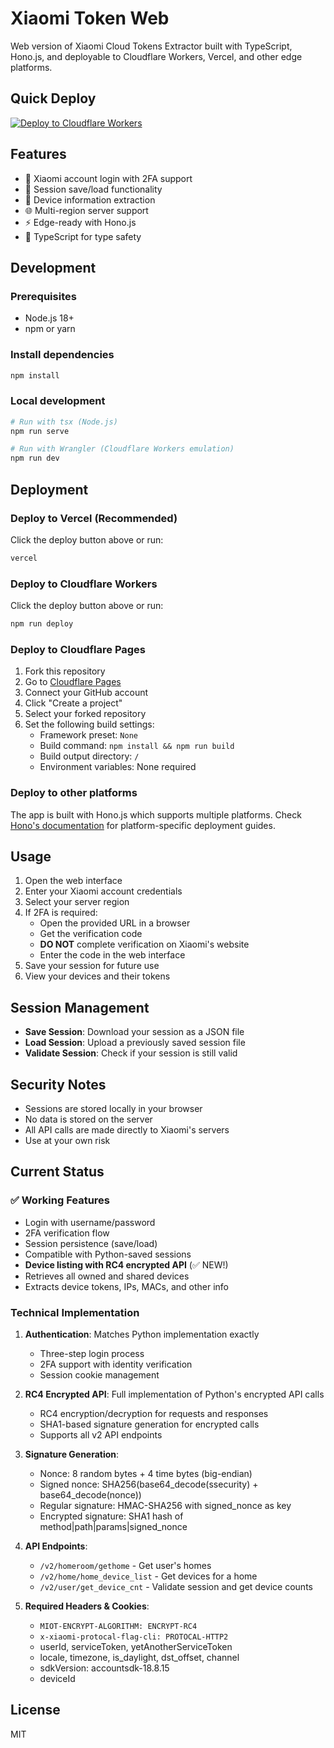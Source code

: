 # Xiaomi Token Web

Web version of Xiaomi Cloud Tokens Extractor built with TypeScript, Hono.js, and deployable to Cloudflare Workers, Vercel, and other edge platforms.

## Quick Deploy

[![Deploy to Cloudflare Workers](https://deploy.workers.cloudflare.com/button)](https://deploy.workers.cloudflare.com/?url=https://github.com/rankjie/xiaomi-tokens-web)

## Features

- 🔐 Xiaomi account login with 2FA support
- 💾 Session save/load functionality
- 📱 Device information extraction
- 🌐 Multi-region server support
- ⚡ Edge-ready with Hono.js
- 📝 TypeScript for type safety

## Development

### Prerequisites
- Node.js 18+
- npm or yarn

### Install dependencies
```bash
npm install
```

### Local development
```bash
# Run with tsx (Node.js)
npm run serve

# Run with Wrangler (Cloudflare Workers emulation)
npm run dev
```

## Deployment

### Deploy to Vercel (Recommended)
Click the deploy button above or run:
```bash
vercel
```

### Deploy to Cloudflare Workers
Click the deploy button above or run:
```bash
npm run deploy
```

### Deploy to Cloudflare Pages
1. Fork this repository
2. Go to [Cloudflare Pages](https://pages.cloudflare.com/)
3. Connect your GitHub account
4. Click "Create a project"
5. Select your forked repository
6. Set the following build settings:
   - Framework preset: `None`
   - Build command: `npm install && npm run build`
   - Build output directory: `/`
   - Environment variables: None required

### Deploy to other platforms
The app is built with Hono.js which supports multiple platforms. Check [Hono's documentation](https://hono.dev/) for platform-specific deployment guides.

## Usage

1. Open the web interface
2. Enter your Xiaomi account credentials
3. Select your server region
4. If 2FA is required:
   - Open the provided URL in a browser
   - Get the verification code
   - **DO NOT** complete verification on Xiaomi's website
   - Enter the code in the web interface
5. Save your session for future use
6. View your devices and their tokens

## Session Management

- **Save Session**: Download your session as a JSON file
- **Load Session**: Upload a previously saved session file
- **Validate Session**: Check if your session is still valid

## Security Notes

- Sessions are stored locally in your browser
- No data is stored on the server
- All API calls are made directly to Xiaomi's servers
- Use at your own risk

## Current Status

### ✅ Working Features
- Login with username/password
- 2FA verification flow  
- Session persistence (save/load)
- Compatible with Python-saved sessions
- **Device listing with RC4 encrypted API** (✅ NEW!)
- Retrieves all owned and shared devices
- Extracts device tokens, IPs, MACs, and other info

### Technical Implementation

1. **Authentication**: Matches Python implementation exactly
   - Three-step login process
   - 2FA support with identity verification
   - Session cookie management

2. **RC4 Encrypted API**: Full implementation of Python's encrypted API calls
   - RC4 encryption/decryption for requests and responses
   - SHA1-based signature generation for encrypted calls
   - Supports all v2 API endpoints

3. **Signature Generation**:
   - Nonce: 8 random bytes + 4 time bytes (big-endian)
   - Signed nonce: SHA256(base64_decode(ssecurity) + base64_decode(nonce))
   - Regular signature: HMAC-SHA256 with signed_nonce as key
   - Encrypted signature: SHA1 hash of method|path|params|signed_nonce

4. **API Endpoints**:
   - `/v2/homeroom/gethome` - Get user's homes
   - `/v2/home/home_device_list` - Get devices for a home
   - `/v2/user/get_device_cnt` - Validate session and get device counts

5. **Required Headers & Cookies**:
   - `MIOT-ENCRYPT-ALGORITHM: ENCRYPT-RC4`
   - `x-xiaomi-protocal-flag-cli: PROTOCAL-HTTP2`
   - userId, serviceToken, yetAnotherServiceToken
   - locale, timezone, is_daylight, dst_offset, channel
   - sdkVersion: accountsdk-18.8.15
   - deviceId

## License

MIT